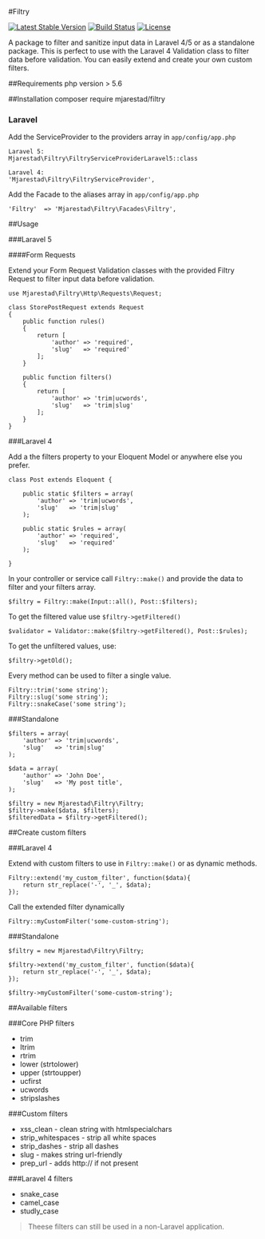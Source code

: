 #Filtry

[![Latest Stable Version](https://poser.pugx.org/mjarestad/filtry/v/stable)](https://packagist.org/packages/mjarestad/filtry)
[![Build Status](https://api.travis-ci.org/mjarestad/Filtry.svg)](https://api.travis-ci.org/mjarestad/Filtry)
[![License](https://poser.pugx.org/mjarestad/filtry/license)](https://packagist.org/packages/mjarestad/filtry)

A package to filter and sanitize input data in Laravel 4/5 or as a standalone package.
This is perfect to use with the Laravel 4 Validation class to filter data before validation.
You can easily extend and create your own custom filters.

##Requirements
php version > 5.6

##Installation
composer require mjarestad/filtry
    
### Laravel

Add the ServiceProvider to the providers array in `app/config/app.php`

    Laravel 5:
    Mjarestad\Filtry\FiltryServiceProviderLaravel5::class

    Laravel 4:
    'Mjarestad\Filtry\FiltryServiceProvider',

Add the Facade to the aliases array in `app/config/app.php`

    'Filtry'  => 'Mjarestad\Filtry\Facades\Filtry',

##Usage

###Laravel 5

####Form Requests

Extend your Form Request Validation classes with the provided Filtry Request to filter input data before validation.

    use Mjarestad\Filtry\Http\Requests\Request;

    class StorePostRequest extends Request
    {
        public function rules()
        {
            return [
                'author' => 'required',
                'slug'   => 'required'
            ];
        }

        public function filters()
        {
            return [
                'author' => 'trim|ucwords',
                'slug'   => 'trim|slug'
            ];
        }
    }

###Laravel 4

Add a the filters property to your Eloquent Model or anywhere else you prefer.

    class Post extends Eloquent {
    
        public static $filters = array(
            'author' => 'trim|ucwords',
            'slug'   => 'trim|slug'
        );
        
        public static $rules = array(
            'author' => 'required',
            'slug'   => 'required'
        );
        
    }
    
In your controller or service call `Filtry::make()` and provide the data to filter and your filters array.

    $filtry = Filtry::make(Input::all(), Post::$filters);
    
To get the filtered value use `$filtry->getFiltered()`

    $validator = Validator::make($filtry->getFiltered(), Post::$rules);
    
To get the unfiltered values, use:

    $filtry->getOld();
    
Every method can be used to filter a single value.

    Filtry::trim('some string');
    Filtry::slug('some string');
    Filtry::snakeCase('some string');
    
###Standalone

    $filters = array(
        'author' => 'trim|ucwords',
        'slug'   => 'trim|slug'
    );
    
    $data = array(
        'author' => 'John Doe',
        'slug'   => 'My post title',
    );
    
    $filtry = new Mjarestad\Filtry\Filtry;
    $filtry->make($data, $filters);
    $filteredData = $filtry->getFiltered();
    
##Create custom filters

###Laravel 4

Extend with custom filters to use in `Filtry::make()` or as dynamic methods.

    Filtry::extend('my_custom_filter', function($data){
        return str_replace('-', '_', $data);
    });
    
Call the extended filter dynamically

    Filtry::myCustomFilter('some-custom-string');

###Standalone

    $filtry = new Mjarestad\Filtry\Filtry;

    $filtry->extend('my_custom_filter', function($data){
        return str_replace('-', '_', $data);
    });

    $filtry->myCustomFilter('some-custom-string');
    
##Available filters

###Core PHP filters

* trim
* ltrim
* rtrim
* lower (strtolower)
* upper (strtoupper)
* ucfirst
* ucwords
* stripslashes

###Custom filters

* xss_clean - clean string with htmlspecialchars
* strip_whitespaces - strip all white spaces
* strip_dashes - strip all dashes
* slug - makes string url-friendly
* prep_url - adds http:// if not present

###Laravel 4 filters

* snake_case
* camel_case
* studly_case

> Theese filters can still be used in a non-Laravel application.
